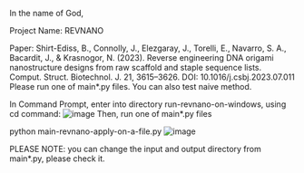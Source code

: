 In the name of God,

Project Name: REVNANO

Paper:
Shirt-Ediss, B., Connolly, J., Elezgaray, J., Torelli, E., Navarro, S. A., Bacardit, J., & Krasnogor, N. (2023). Reverse engineering DNA origami nanostructure designs from raw scaffold and staple sequence lists. Comput. Struct. Biotechnol. J. 21, 3615–3626. DOI: 10.1016/j.csbj.2023.07.011
Please run one of main*.py files. You can also test naive method.

In Command Prompt, enter into directory run-revnano-on-windows, using cd command:
![image](https://github.com/h-ismkhan/run-revnano-on-windows/assets/59805170/17f6a8d8-eb8a-4c95-9afb-f7b85a8a932d)
Then, run one of main*.py files

python main-revnano-apply-on-a-file.py
![image](https://github.com/h-ismkhan/run-revnano-on-windows/assets/59805170/4024d3c8-b26c-42ca-8048-bc4d30df3ff8)


PLEASE NOTE: you can change the input and output directory from main*.py, please check it.
